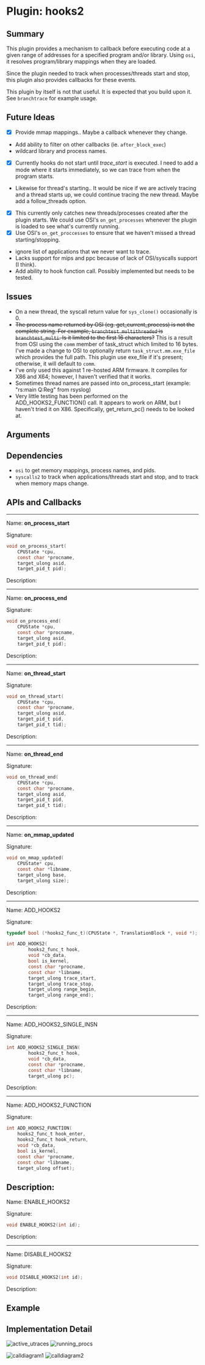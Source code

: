 Plugin: hooks2
===========

Summary
-------

This plugin provides a mechanism to callback before executing code at a given
range of addresses for a specified program and/or library. Using `osi`, it
resolves program/library mappings when they are loaded.

Since the plugin needed to track when processes/threads start and stop, this
plugin also provides callbacks for these events.

This plugin by itself is not that useful. It is expected that you build upon it.
See `branchtrace` for example usage.

Future Ideas
------------

* [x] Provide mmap mappings.. Maybe a callback whenever they change.
* Add ability to filter on other callbacks (ie. `after_block_exec`)
* wildcard library and process names.
* [x] Currently hooks do not start until *trace_start* is executed. I need to
  add a mode where it starts immediately, so we can trace from when the
  program starts.
* Likewise for thread's starting.. It would be nice if we are actively tracing
  and a thread starts up, we could continue tracing the new thread. Maybe
  add a follow_threads option.
* [x] This currently only catches new threads/processes created after the plugin
  starts. We could use OSI's `on_get_processes` whenever the plugin is loaded to
  see what's currently running.
* [x] Use OSI's `on_get_proccesses` to ensure that we haven't missed a thread
  starting/stopping.
* ignore list of applications that we never want to trace.
* Lacks support for mips and ppc because of lack of OSI/syscalls support (I
  think).
* Add ability to hook function call. Possibly implemented but needs to be
  tested.

Issues
-----

* On a new thread, the syscall return value for `sys_clone()` occasionally
  is 0.
* ~~The process name returned by OSI (eg. get_current_process) is not the
  complete string. For example, `branchtest_multithreaded` is
  `branchtest_multi`. Is it limited to the first 16 characters?~~ This is a
  result from OSI using the `comm` member of task_struct which limited to 16
  bytes. I've made a change to OSI to optionally return `task_struct.mm.exe_file`
  which provides the full path. This plugin use exe_file if it's present;
  otherwise, it will default to `comm`.
* I've only used this against 1 re-hosted ARM firmware. It compiles for X86 and
  X64; however, I haven't verified that it works.
* Sometimes thread names are passed into on_process_start (example: "rs:main Q:Reg" from rsyslog)
* Very little testing has been performed on the ADD_HOOKS2_FUNCTION() call.
  It appears to work on ARM, but I haven't tried it on X86. Specifically,
  get_return_pc() needs to be looked at.

Arguments
---------

Dependencies
------------

* `osi` to get memory mappings, process names, and pids.
* `syscalls2` to track when applications/threads start and stop, and to track
  when memory maps change.


APIs and Callbacks
------------------

---

Name: **on\_process\_start**

Signature:

```C
void on_process_start(
    CPUState *cpu,
    const char *procname,
    target_ulong asid,
    target_pid_t pid);
```

Description:

---

Name: **on\_process\_end**

Signature:

```C
void on_process_end(
    CPUState *cpu,
    const char *procname,
    target_ulong asid,
    target_pid_t pid);
```

Description:

---

Name: **on\_thread\_start**

Signature:

```C
void on_thread_start(
    CPUState *cpu,
    const char *procname,
    target_ulong asid,
    target_pid_t pid,
    target_pid_t tid);
```

Description:

---

Name: **on\_thread\_end**

Signature:

```C
void on_thread_end(
    CPUState *cpu,
    const char *procname,
    target_ulong asid,
    target_pid_t pid,
    target_pid_t tid);
```

Description:

---

Name: **on\_mmap\_updated**

Signature:

```C
void on_mmap_updated(
    CPUState* cpu,
    const char *libname,
    target_ulong base,
    target_ulong size);
```

Description:

---

Name: ADD\_HOOKS2

Signature:

```C
typedef bool (*hooks2_func_t)(CPUState *, TranslationBlock *, void *);

int ADD_HOOKS2(
        hooks2_func_t hook,
        void *cb_data,
        bool is_kernel,
        const char *procname,
        const char *libname,
        target_ulong trace_start,
        target_ulong trace_stop,
        target_ulong range_begin,
        target_ulong range_end);
```

Description:

---

Name: ADD\_HOOKS2\_SINGLE\_INSN

Signature:

```C
int ADD_HOOKS2_SINGLE_INSN(
        hooks2_func_t hook,
        void *cb_data,
        const char *procname,
        const char *libname,
        target_ulong pc);
```

Description:

---

Name: ADD\_HOOKS2\_FUNCTION

Signature:

```C
int ADD_HOOKS2_FUNCTION(
    hooks2_func_t hook_enter,
    hooks2_func_t hook_return,
    void *cb_data,
    bool is_kernel,
    const char *procname,
    const char *libname,
    target_ulong offset);
```

Description:
---

Name: ENABLE\_HOOKS2

Signature:

```C
void ENABLE_HOOKS2(int id);
```

Description:

---

Name: DISABLE\_HOOKS2

Signature:

```C
void DISABLE_HOOKS2(int id);
```

Description:

Example
-------


Implementation Detail
------------------------

![active_utraces](images/hooks2_diagram1.png)
![running_procs](images/hooks2_diagram2.png)

![calldiagram1](images/hooks2_calldiagram1.png)
![calldiagram2](images/hooks2_calldiagram2.png)
